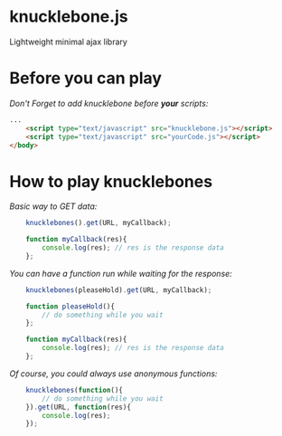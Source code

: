 # knucklebone.js
Lightweight minimal ajax library

Before you can play
===================
*Don't Forget to add knucklebone before __your__ scripts:*
```html
...
	<script type="text/javascript" src="knucklebone.js"></script>
	<script type="text/javascript" src="yourCode.js"></script>
</body>
```

How to play knucklebones
========================
*Basic way to GET data:*
```javascript
	knucklebones().get(URL, myCallback);

	function myCallback(res){
		console.log(res); // res is the response data
	};  
```

*You can have a function run while waiting for the response:*
```javascript
	knucklebones(pleaseHold).get(URL, myCallback);

	function pleaseHold(){
		// do something while you wait
	};

	function myCallback(res){
		console.log(res); // res is the response data
	};
```

*Of course, you could always use anonymous functions:*
```javascript
	knucklebones(function(){
		// do something while you wait
	}).get(URL, function(res){
		console.log(res);
	});
```



